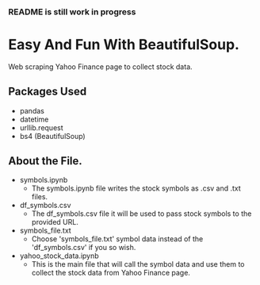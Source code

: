 ### README is still work in progress

# Easy And Fun With BeautifulSoup.   

Web scraping Yahoo Finance page to collect stock data.

## Packages Used
  - pandas
  - datetime
  - urllib.request
  - bs4 (BeautifulSoup)
  
## About the File. 
  - symbols.ipynb
    - The symbols.ipynb file writes the stock symbols as .csv and .txt files. 
  - df_symbols.csv
    - The df_symbols.csv file it will be used to pass stock symbols to the provided URL. 
  - symbols_file.txt
    - Choose 'symbols_file.txt' symbol data instead of the 'df_symbols.csv' if you so wish.
  - yahoo_stock_data.ipynb
    - This is the main file that will call the symbol data and use them to collect the stock data from Yahoo Finance page. 
